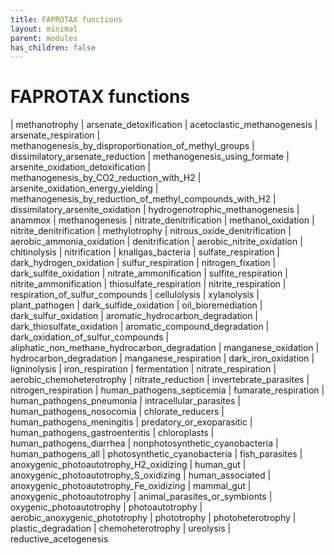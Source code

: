 ```yaml
---
title: FAPROTAX functions
layout: minimal
parent: modules
has_children: false
---
```


# FAPROTAX functions




| methanotrophy | arsenate_detoxification
| acetoclastic_methanogenesis | arsenate_respiration
| methanogenesis_by_disproportionation_of_methyl_groups | dissimilatory_arsenate_reduction
| methanogenesis_using_formate | arsenite_oxidation_detoxification
| methanogenesis_by_CO2_reduction_with_H2 | arsenite_oxidation_energy_yielding
| methanogenesis_by_reduction_of_methyl_compounds_with_H2 | dissimilatory_arsenite_oxidation
| hydrogenotrophic_methanogenesis | anammox
| methanogenesis | nitrate_denitrification
| methanol_oxidation | nitrite_denitrification
| methylotrophy | nitrous_oxide_denitrification
| aerobic_ammonia_oxidation | denitrification
| aerobic_nitrite_oxidation | chitinolysis
| nitrification | knallgas_bacteria
| sulfate_respiration | dark_hydrogen_oxidation
| sulfur_respiration | nitrogen_fixation
| dark_sulfite_oxidation | nitrate_ammonification
| sulfite_respiration | nitrite_ammonification
| thiosulfate_respiration | nitrite_respiration
| respiration_of_sulfur_compounds | cellulolysis
| xylanolysis | plant_pathogen
| dark_sulfide_oxidation | oil_bioremediation
| dark_sulfur_oxidation | aromatic_hydrocarbon_degradation
| dark_thiosulfate_oxidation | aromatic_compound_degradation
| dark_oxidation_of_sulfur_compounds | aliphatic_non_methane_hydrocarbon_degradation
| manganese_oxidation | hydrocarbon_degradation
| manganese_respiration | dark_iron_oxidation
| ligninolysis | iron_respiration
| fermentation | nitrate_respiration
| aerobic_chemoheterotrophy | nitrate_reduction
| invertebrate_parasites | nitrogen_respiration
| human_pathogens_septicemia | fumarate_respiration
| human_pathogens_pneumonia | intracellular_parasites
| human_pathogens_nosocomia | chlorate_reducers
| human_pathogens_meningitis | predatory_or_exoparasitic
| human_pathogens_gastroenteritis | chloroplasts
| human_pathogens_diarrhea | nonphotosynthetic_cyanobacteria
| human_pathogens_all | photosynthetic_cyanobacteria
| fish_parasites | anoxygenic_photoautotrophy_H2_oxidizing
| human_gut | anoxygenic_photoautotrophy_S_oxidizing
| human_associated | anoxygenic_photoautotrophy_Fe_oxidizing
| mammal_gut | anoxygenic_photoautotrophy
| animal_parasites_or_symbionts | oxygenic_photoautotrophy
| photoautotrophy | aerobic_anoxygenic_phototrophy
| phototrophy | photoheterotrophy
| plastic_degradation | chemoheterotrophy
| ureolysis | reductive_acetogenesis






